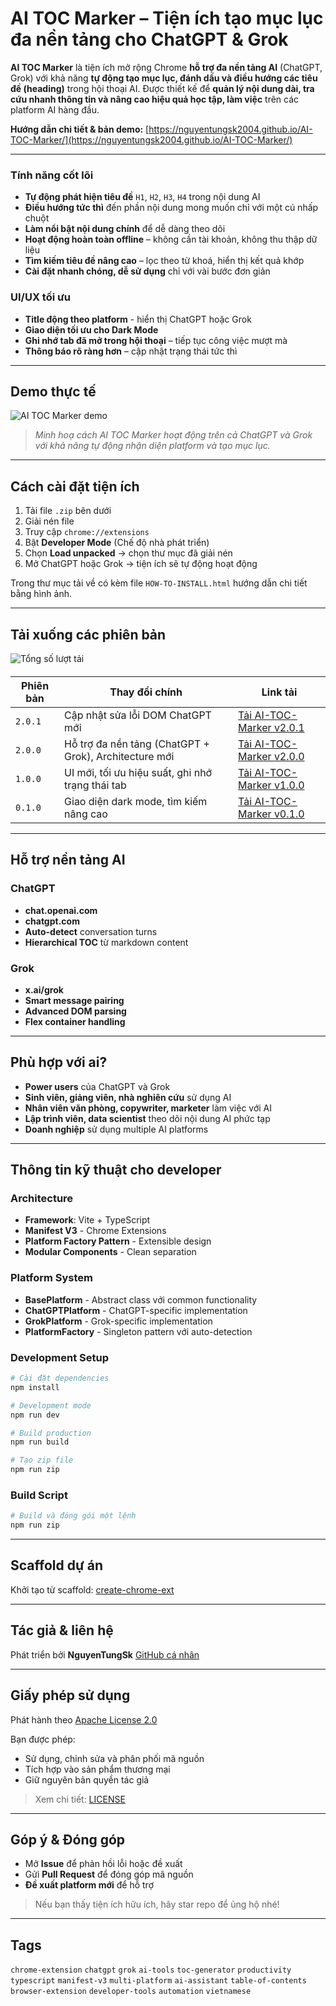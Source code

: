 # AI TOC Marker – Tiện ích tạo mục lục đa nền tảng cho ChatGPT & Grok

**AI TOC Marker** là tiện ích mở rộng Chrome **hỗ trợ đa nền tảng AI** (ChatGPT, Grok) với khả năng **tự động tạo mục lục, đánh dấu và điều hướng các tiêu đề (heading)** trong hội thoại AI. Được thiết kế để **quản lý nội dung dài, tra cứu nhanh thông tin và nâng cao hiệu quả học tập, làm việc** trên các platform AI hàng đầu.

**Hướng dẫn chi tiết & bản demo:** [https://nguyentungsk2004.github.io/AI-TOC-Marker/](https://nguyentungsk2004.github.io/AI-TOC-Marker/)

---

### **Tính năng cốt lõi**
* **Tự động phát hiện tiêu đề** `H1`, `H2`, `H3`, `H4` trong nội dung AI
* **Điều hướng tức thì** đến phần nội dung mong muốn chỉ với một cú nhấp chuột
* **Làm nổi bật nội dung chính** để dễ dàng theo dõi
* **Hoạt động hoàn toàn offline** – không cần tài khoản, không thu thập dữ liệu
* **Tìm kiếm tiêu đề nâng cao** – lọc theo từ khoá, hiển thị kết quả khớp
* **Cài đặt nhanh chóng, dễ sử dụng** chỉ với vài bước đơn giản

### **UI/UX tối ưu**
* **Title động theo platform** - hiển thị ChatGPT hoặc Grok
* **Giao diện tối ưu cho Dark Mode**
* **Ghi nhớ tab đã mở trong hội thoại** – tiếp tục công việc mượt mà
* **Thông báo rõ ràng hơn** – cập nhật trạng thái tức thì

---

## Demo thực tế

![AI TOC Marker demo](https://github.com/NguyenTungSk2004/AI-TOC-Marker/blob/main/public/img/demo-guide.gif)

> *Minh hoạ cách AI TOC Marker hoạt động trên cả ChatGPT và Grok với khả năng tự động nhận diện platform và tạo mục lục.*

---

## Cách cài đặt tiện ích

1. Tải file `.zip` bên dưới
2. Giải nén file
3. Truy cập `chrome://extensions`
4. Bật **Developer Mode** (Chế độ nhà phát triển)
5. Chọn **Load unpacked** → chọn thư mục đã giải nén
6. Mở ChatGPT hoặc Grok → tiện ích sẽ tự động hoạt động

Trong thư mục tải về có kèm file `HOW-TO-INSTALL.html` hướng dẫn chi tiết bằng hình ảnh.

---

## Tải xuống các phiên bản
<img src="https://img.shields.io/github/downloads/NguyenTungSk2004/AI-TOC-Marker/total" alt="Tổng số lượt tải" style="vertical-align: middle; margin-bottom: 4px;" />

| Phiên bản | Thay đổi chính                                | Link tải                                                                                                                       |
| ------------ | ------------------------------------------------ | --------------------------------------------------------------------------------------------------------------------------------- |
| `2.0.1`      | Cập nhật sửa lỗi DOM ChatGPT mới | [Tải AI-TOC-Marker v2.0.1](https://github.com/NguyenTungSk2004/AI-TOC-Marker/releases/download/v2.0.0/AI-TOC-Marker-2.0.1.zip) |
| `2.0.0`      | Hỗ trợ đa nền tảng (ChatGPT + Grok), Architecture mới | [Tải AI-TOC-Marker v2.0.0](https://github.com/NguyenTungSk2004/AI-TOC-Marker/releases/download/v2.0.0/AI-TOC-Marker-2.0.0.zip) |
| `1.0.0`      | UI mới, tối ưu hiệu suất, ghi nhớ trạng thái tab | [Tải AI-TOC-Marker v1.0.0](https://github.com/NguyenTungSk2004/AI-TOC-Marker/releases/download/v1.0.0/AI-TOC-Marker-1.0.0.zip) |
| `0.1.0`      | Giao diện dark mode, tìm kiếm nâng cao           | [Tải AI-TOC-Marker v0.1.0](https://github.com/NguyenTungSk2004/AI-TOC-Marker/releases/download/v0.1.0/AI-TOC-Marker-0.1.0.zip) |

---

## Hỗ trợ nền tảng AI

### **ChatGPT**
* **chat.openai.com**
* **chatgpt.com**
* **Auto-detect** conversation turns
* **Hierarchical TOC** từ markdown content

### **Grok**
* **x.ai/grok**
* **Smart message pairing**
* **Advanced DOM parsing**
* **Flex container handling**

---

## Phù hợp với ai?

* **Power users** của ChatGPT và Grok
* **Sinh viên, giảng viên, nhà nghiên cứu** sử dụng AI
* **Nhân viên văn phòng, copywriter, marketer** làm việc với AI
* **Lập trình viên, data scientist** theo dõi nội dung AI phức tạp
* **Doanh nghiệp** sử dụng multiple AI platforms

---

## Thông tin kỹ thuật cho developer

### **Architecture**
* **Framework**: Vite + TypeScript
* **Manifest V3** - Chrome Extensions
* **Platform Factory Pattern** - Extensible design
* **Modular Components** - Clean separation

### **Platform System**
* **BasePlatform** - Abstract class với common functionality
* **ChatGPTPlatform** - ChatGPT-specific implementation
* **GrokPlatform** - Grok-specific implementation
* **PlatformFactory** - Singleton pattern với auto-detection

### **Development Setup**
```bash
# Cài đặt dependencies
npm install

# Development mode
npm run dev

# Build production
npm run build

# Tạo zip file
npm run zip
```

### **Build Script**
```bash
# Build và đóng gói một lệnh
npm run zip
```

---

## Scaffold dự án

Khởi tạo từ scaffold: [create-chrome-ext](https://github.com/guocaoyi/create-chrome-ext)

---

## Tác giả & liên hệ

Phát triển bởi **NguyenTungSk**
[GitHub cá nhân](https://github.com/NguyenTungSk2004/AI-TOC-Marker)

---

## Giấy phép sử dụng

Phát hành theo [Apache License 2.0](./LICENSE)

Bạn được phép:

* Sử dụng, chỉnh sửa và phân phối mã nguồn
* Tích hợp vào sản phẩm thương mại
* Giữ nguyên bản quyền tác giả

> Xem chi tiết: [LICENSE](./LICENSE)

---

## Góp ý & Đóng góp

* Mở **Issue** để phản hồi lỗi hoặc đề xuất
* Gửi **Pull Request** để đóng góp mã nguồn
* **Đề xuất platform mới** để hỗ trợ

> Nếu bạn thấy tiện ích hữu ích, hãy star repo để ủng hộ nhé!

---

## Tags

`chrome-extension` `chatgpt` `grok` `ai-tools` `toc-generator` `productivity` `typescript` `manifest-v3` `multi-platform` `ai-assistant` `table-of-contents` `browser-extension` `developer-tools` `automation` `vietnamese`

